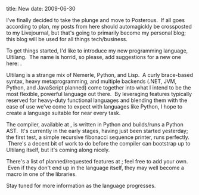 title: New
date: 2009-06-30

I've finally decided to take the plunge and move to Posterous.  If all goes according to plan, my posts from here should automagickly be crossposted to my Livejournal, but that's going to primarily become my personal blog; this blog will be used for all things tech/business.

To get things started, I'd like to introduce my new programming language, Ultilang.  The name is horrid, so please, add suggestions for a new one here: .

Ultilang is a strange mix of Nemerle, Python, and Lisp.  A curly brace-based syntax, heavy metaprogramming, and multiple backends (.NET, JVM, Python, and JavaScript planned) come together into what I intend to be the most flexible, powerful language out there.  By leveraging features typically reserved for heavy-duty functional languages and blending them with the ease of use we've come to expect with languages like Python, I hope to create a language suitable for near every task.

The compiler, available at , is written in Python and builds/runs a Python AST.  It's currently in the early stages, having just been started yesterday; the first test, a simple recursive fibonacci sequence printer, runs perfectly.  There's a decent bit of work to do before the compiler can bootstrap up to Ultilang itself, but it's coming along nicely.

There's a list of planned/requested features at ; feel free to add your own.  Even if they don't end up in the language itself, they may well become a macro in one of the libraries.

Stay tuned for more information as the language progresses.
